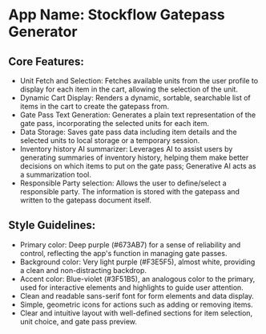 # **App Name**: Stockflow Gatepass Generator

## Core Features:

- Unit Fetch and Selection: Fetches available units from the user profile to display for each item in the cart, allowing the selection of the unit.
- Dynamic Cart Display: Renders a dynamic, sortable, searchable list of items in the cart to create the gatepass from.
- Gate Pass Text Generation: Generates a plain text representation of the gate pass, incorporating the selected units for each item.
- Data Storage: Saves gate pass data including item details and the selected units to local storage or a temporary session.
- Inventory history AI summarizer: Leverages AI to assist users by generating summaries of inventory history, helping them make better decisions on which items to put on the gate pass; Generative AI acts as a summarization tool.
- Responsible Party selection: Allows the user to define/select a responsible party. The information is stored with the gatepass and written to the gatepass document itself.

## Style Guidelines:

- Primary color: Deep purple (#673AB7) for a sense of reliability and control, reflecting the app's function in managing gate passes.
- Background color: Very light purple (#F3E5F5), almost white, providing a clean and non-distracting backdrop.
- Accent color: Blue-violet (#3F51B5), an analogous color to the primary, used for interactive elements and highlights to guide user attention.
- Clean and readable sans-serif font for form elements and data display.
- Simple, geometric icons for actions such as adding or removing items.
- Clear and intuitive layout with well-defined sections for item selection, unit choice, and gate pass preview.